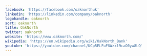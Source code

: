 ```yaml
---
facebook: 'https://facebook.com/oaknorthuk'
linkedin: 'https://linkedin.com/company/oaknorth'
logohandle: oaknorth
sort: oaknorth
title: OakNorth
twitter: oaknorth
website: 'https://www.oaknorth.com/'
wikipedia: 'https://en.wikipedia.org/wiki/OakNorth_Bank'
youtube: 'https://youtube.com/channel/UCp5ELFuF8Wzxl9caO0yw8LQ'
---
```

